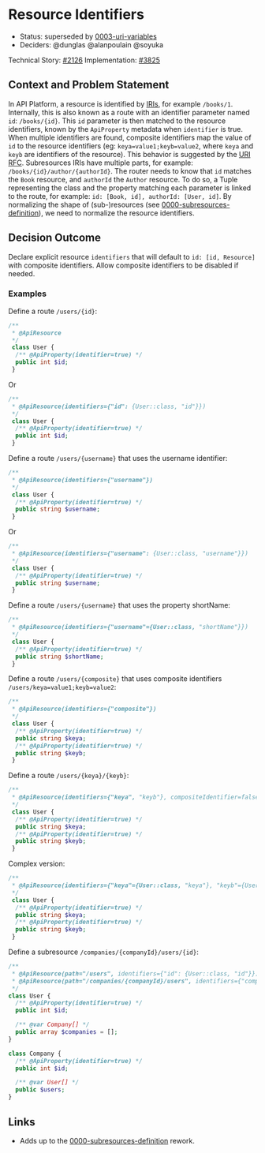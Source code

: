 # Resource Identifiers

* Status: superseded by [0003-uri-variables](0003-uri-variables.md)
* Deciders: @dunglas @alanpoulain @soyuka

Technical Story: [#2126][pull/2126]
Implementation: [#3825][pull/3825]

## Context and Problem Statement

In API Platform, a resource is identified by [IRIs][rfc/IRI], for example `/books/1`. Internally, this is also known as a route with an identifier parameter named `id`: `/books/{id}`. This `id` parameter is then matched to the resource identifiers, known by the `ApiProperty` metadata when `identifier` is true. When multiple identifiers are found, composite identifiers map the value of `id` to the resource identifiers (eg: `keya=value1;keyb=value2`, where `keya` and `keyb` are identifiers of the resource). This behavior is suggested by the [URI RFC][rfc/URI].
Subresources IRIs have multiple parts, for example: `/books/{id}/author/{authorId}`. The router needs to know that `id` matches the `Book` resource, and `authorId` the `Author` resource. To do so, a Tuple representing the class and the property matching each parameter is linked to the route, for example: `id: [Book, id], authorId: [User, id]`.
By normalizing the shape of (sub-)resources (see [0000-subresources-definition][0000-subresources-definition]), we need to normalize the resource identifiers.

## Decision Outcome

Declare explicit resource `identifiers` that will default to `id: [id, Resource]` with composite identifiers. Allow composite identifiers to be disabled if needed.

### Examples

Define a route `/users/{id}`:

```php
/**
 * @ApiResource
 */
 class User {
  /** @ApiProperty(identifier=true) */
  public int $id;
 }
```

Or 

```php
/**
 * @ApiResource(identifiers={"id": {User::class, "id"}})
 */
 class User {
  /** @ApiProperty(identifier=true) */
  public int $id;
 }
```

Define a route `/users/{username}` that uses the username identifier:

```php
/**
 * @ApiResource(identifiers={"username"})
 */
 class User {
  /** @ApiProperty(identifier=true) */
  public string $username;
 }
```

Or

```php
/**
 * @ApiResource(identifiers={"username": {User::class, "username"}})
 */
 class User {
  /** @ApiProperty(identifier=true) */
  public string $username;
 }
```

Define a route `/users/{username}` that uses the property shortName:

```php
/**
 * @ApiResource(identifiers={"username"={User::class, "shortName"}})
 */
 class User {
  /** @ApiProperty(identifier=true) */
  public string $shortName;
 }
```

Define a route `/users/{composite}` that uses composite identifiers `/users/keya=value1;keyb=value2`:

```php
/**
 * @ApiResource(identifiers={"composite"})
 */
 class User {
  /** @ApiProperty(identifier=true) */
  public string $keya;
  /** @ApiProperty(identifier=true) */
  public string $keyb;
 }
```

Define a route `/users/{keya}/{keyb}`:

```php
/**
 * @ApiResource(identifiers={"keya", "keyb"}, compositeIdentifier=false)
 */
 class User {
  /** @ApiProperty(identifier=true) */
  public string $keya;
  /** @ApiProperty(identifier=true) */
  public string $keyb;
 }
```

Complex version: 

```php
/**
 * @ApiResource(identifiers={"keya"={User::class, "keya"}, "keyb"={User::class, "keyb"}}, compositeIdentifier=false)
 */
 class User {
  /** @ApiProperty(identifier=true) */
  public string $keya;
  /** @ApiProperty(identifier=true) */
  public string $keyb;
 }
```

Define a subresource `/companies/{companyId}/users/{id}`: 

```php
/**
 * @ApiResource(path="/users", identifiers={"id": {User::class, "id"}})
 * @ApiResource(path="/companies/{companyId}/users", identifiers={"companyId": {Company::class, "id"}, "id": {User::class, "id"}})
 */
class User {
  /** @ApiProperty(identifier=true) */
  public int $id;

  /** @var Company[] */
  public array $companies = [];
}

class Company {
  /** @ApiProperty(identifier=true) */
  public int $id;

  /** @var User[] */
  public $users;
}
```

## Links 

* Adds up to the [0000-subresources-definition][0000-subresources-definition] rework.

[0000-subresources-definition]: ./0000-subresources-definition "Subresources definition"
[pull/2126]: https://github.com/api-platform/core/pull/2126 "Ability to specify identifier property of custom item operations"
[pull/3825]: https://github.com/api-platform/core/pull/3825 "Rework to improve and simplify identifiers management"
[rfc/IRI]: https://tools.ietf.org/html/rfc3987 "RFC3987"
[rfc/URI]: https://tools.ietf.org/html/rfc3986#section-3.3 "RFC 3986"
